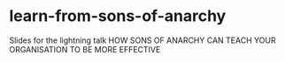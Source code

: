 learn-from-sons-of-anarchy
==========================

Slides for the lightning talk HOW SONS OF ANARCHY CAN TEACH YOUR ORGANISATION TO BE MORE EFFECTIVE
